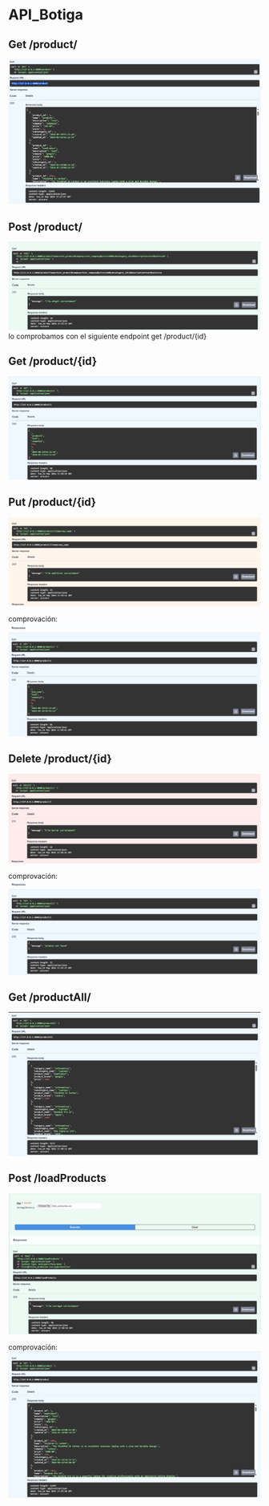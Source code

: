 # API_Botiga

## Get /product/

![get_product](captures/get_product.png)

## Post /product/

![post_product](captures/post_product.png)
lo comprobamos con el siguiente endpoint get /product/{id}

## Get /product/{id}

![get_product_id](captures/get_product_id.png)

## Put /product/{id}

![put_product_id](captures/put_product_id.png)

comprovación:
![put_check](captures/put_check.png)

## Delete /product/{id}

![delete_product_id](captures/delete_product_id.png)

comprovación:
![delete_check](captures/delete_check.png)

## Get /productAll/

![get_productAll](captures/get_productAll.png)

## Post /loadProducts

![post_loadProducts](captures/post_loadProducts.png)

comprovación:
![post_loadProducts_check](captures/post_loadProducts_check.png)